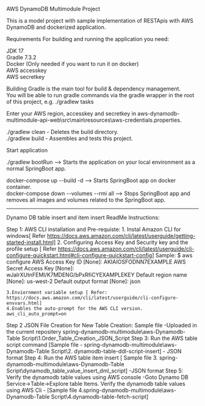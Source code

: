 AWS DynamoDB Multimodule Project 

This is a model project with sample implementation of RESTApis with AWS DynamoDB and dockerized application.

Requirements
For building and running the application you need:

JDK 17<br />
Gradle 7.3.2<br />
Docker (Only needed if you want to run it on docker)<br />
AWS accesskey<br />
AWS secretkey<br />


Building
Gradle is the main tool for build & dependency management.<br />
You will be able to run gradle commands via the gradle wrapper in the root of this project, e.g. ./gradlew tasks

Enter your AWS region, accesskey and secretkey in aws-dynamodb-multimodule-api-web\src\main\resources\aws-credentials.properties.

./gradlew clean - Deletes the build directory.<br />
./gradlew build - Assembles and tests this project.<br />

Start application

./gradlew bootRun --> Starts the application on your local environment as a normal SpringBoot app.

docker-compose up --build -d --> Starts SpringBoot app on docker container.<br />
docker-compose down --volumes --rmi all --> Stops SpringBoot app and removes all images and volumes related to the SpringBoot app.

-----
Dynamo DB table insert and item insert ReadMe Instructions:

Step 1: AWS CLI installation and Pre-requiste:
	1. Instal Amazon CLI for windows[ Refer https://docs.aws.amazon.com/cli/latest/userguide/getting-started-install.html]
	2. Configuring Access Key and Security key and the profile setup [ Refer https://docs.aws.amazon.com/cli/latest/userguide/cli-configure-quickstart.html#cli-configure-quickstart-config]
		Sample:
	 		$ aws configure
			AWS Access Key ID [None]: AKIAIOSFODNN7EXAMPLE
			AWS Secret Access Key [None]: wJalrXUtnFEMI/K7MDENG/bPxRfiCYEXAMPLEKEY
			Default region name [None]: us-west-2
			Default output format [None]: json

	3.Enviornment variable setup [ Refer: https://docs.aws.amazon.com/cli/latest/userguide/cli-configure-envvars.html]
	4.Enables the auto-prompt for the AWS CLI version. aws_cli_auto_prompt=on

Step 2  JSON File Creation for New Table Creation:
	Sample file -Uploaded in the current repositery spring-dynamodb-multimodule\aws-Dynamodb-Table Script\1.Order_Table_Creation_JSON_Script
Step 3: Run the AWS table script command [Sample file  - spring-dynamodb-multimodule\aws-Dynamodb-Table Script\2. dynamodb-table-ddl-script-insert] - JSON format
Step 4: Run the AWS table item insert [ Sample file 3. spring-dynamodb-multimodule\aws-Dynamodb-Table Script\dynamodb_table_value_insert_dml_script] -JSON format
Step 5: Verify the dynamodb table values using AWS console -Goto Dynamo DB Service->Table->Explore table Items.
	Verify the dynamodb table values using AWS Cli - [Sample file 4.spring-dynamodb-multimodule\aws-Dynamodb-Table Script\4.dynamodb-table-fetch-script]
	